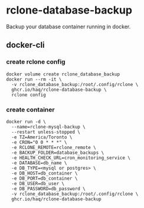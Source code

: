 # rclone-database-backup

Backup your database container running in docker.

## docker-cli

### create rclone config

```shell
docker volume create rclone_database_backup
docker run --rm -it \
  -v rclone_database_backup:/root/.config/rclone \
  ghcr.io/haq/rclone-database-backup \
  rclone config
```

### create container

```shell
docker run -d \
  --name=rclone-mysql-backup \
  --restart unless-stopped \
  -e TZ=America/Toronto \
  -e CRON="0 0 * * *" \
  -e RCLONE_REMOTE=rclone_remote \
  -e BACKUP_FOLDER=database_backups \
  -e HEALTH_CHECK_URL=cron_monitoring_service \
  -e DATABASE=db_name \
  -e DB_TYPE=<mysql or postgres> \
  -e DB_HOST=db_container \
  -e DB_PORT=db_container \
  -e DB_USER=db_user \
  -e DB_PASSWORD=db_password \
  -v rclone_database_backup:/root/.config/rclone \
  ghcr.io/haq/rclone-database-backup
```
